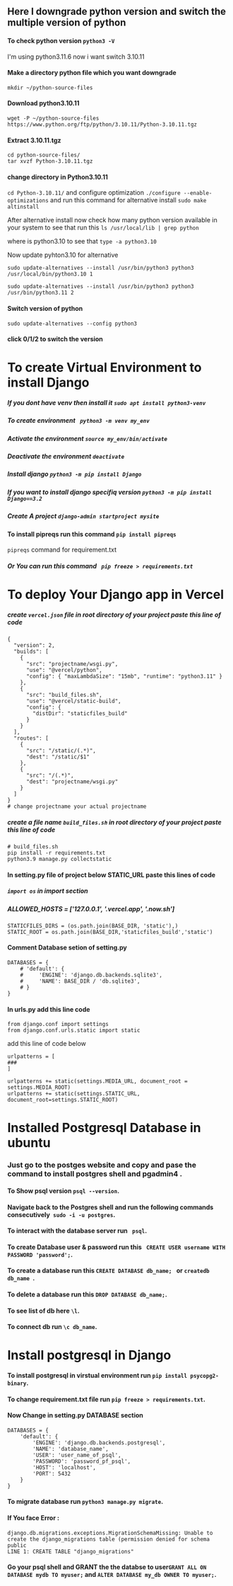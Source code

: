 ## Here I downgrade python version and switch the multiple version of python
#### To check python version `python3 -V`

I'm using python3.11.6 now i want switch 3.10.11
#### Make a directory python file which you want downgrade 
`mkdir ~/python-source-files`

#### Download python3.10.11 
`wget -P ~/python-source-files https://www.python.org/ftp/python/3.10.11/Python-3.10.11.tgz`


#### Extract 3.10.11.tgz 
```
cd python-source-files/
tar xvzf Python-3.10.11.tgz

```
#### change directory in Python3.10.11 
`cd Python-3.10.11/` and configure optimization `./configure --enable-optimizations`
and run this command for alternative install `sudo make altinstall`

 After alternative install now check how many python version available in your system to see that 
 run this `ls /usr/local/lib | grep python`
 
 where is python3.10 to see that `type -a python3.10`
 
 Now update pyhton3.10 for alternative 
 ```
 sudo update-alternatives --install /usr/bin/python3 python3 /usr/local/bin/python3.10 1
 
 sudo update-alternatives --install /usr/bin/python3 python3 /usr/bin/python3.11 2

 ```
#### Switch version of python 
```
sudo update-alternatives --config python3

```

#### click 0/1/2 to switch the version

# To create Virtual Environment to install Django 

##### If you dont have venv then install it  `sudo apt install python3-venv`

##### To create environment                  ` python3 -m venv my_env`

##### Activate the environment               `source my_env/bin/activate`

##### Deactivate the environment             `deactivate `
 
##### Install django                         `python3 -m pip install Django`

##### If you want to install django specifiq version  `python3 -m pip install Django==3.2`

##### Create A project                       `django-admin startproject mysite`
 

#### To install pipreqs run this command `pip install pipreqs`

`pipreqs` command for requirement.txt

##### Or You can run this command ` pip freeze > requirements.txt`

# To deploy Your Django app in Vercel

##### create `vercel.json` file in root directory of your project paste this line of code

```
{
  "version": 2,
  "builds": [
    {
      "src": "projectname/wsgi.py",
      "use": "@vercel/python",
      "config": { "maxLambdaSize": "15mb", "runtime": "python3.11" }
    },
    {
      "src": "build_files.sh",
      "use": "@vercel/static-build",
      "config": {
        "distDir": "staticfiles_build"
      }
    }
  ],
  "routes": [
    {
      "src": "/static/(.*)",
      "dest": "/static/$1"
    },
    {
      "src": "/(.*)",
      "dest": "projectname/wsgi.py"
    }
  ]
}
# change projectname your actual projectname

```


##### create a  file name `build_files.sh`  in root directory of your project paste this line of code
```
# build_files.sh
pip install -r requirements.txt
python3.9 manage.py collectstatic
```
#### In setting.py file of project below STATIC_URL paste this lines of code

##### `import os` in import section

##### ALLOWED_HOSTS = ['127.0.0.1', '.vercel.app', '.now.sh']

```
STATICFILES_DIRS = (os.path.join(BASE_DIR, 'static'),)
STATIC_ROOT = os.path.join(BASE_DIR,'staticfiles_build','static')

```
#### Comment Database setion of setting.py 

```
DATABASES = {
    # 'default': {
    #     'ENGINE': 'django.db.backends.sqlite3',
    #     'NAME': BASE_DIR / 'db.sqlite3',
    # }
}
```


#### In urls.py add this line code
```
from django.conf import settings
from django.conf.urls.static import static
```
add this line of code below 
```
urlpatterns = [
###
]

urlpatterns += static(settings.MEDIA_URL, document_root = settings.MEDIA_ROOT)
urlpatterns += static(settings.STATIC_URL, document_root=settings.STATIC_ROOT)
```


# Installed Postgresql Database in ubuntu
### Just go to the postges website and copy and pase the command to install postgres shell and pgadmin4 .

#### To Show psql version `psql --version`.

#### Navigate back to the Postgres shell and run the following commands consecutively` sudo -i -u postgres`.

#### To interact with the database server run ` psql`.

#### To create Database user & password run this ` CREATE USER username WITH PASSWORD 'password';`.

#### To create a database run this `CREATE DATABASE db_name; ` or `createdb db_name `.

#### To delete a database run this `DROP DATABASE db_name;`.

#### To see list of db here `\l`.

#### To connect db run `\c db_name`.

# Install postgresql in Django

#### To install postgresql in virstual environment run `pip install psycopg2-binary`.

#### To change requirement.txt file run `pip freeze > requirements.txt`.

#### Now Change in setting.py DATABASE section

```
DATABASES = {
    'default': {
        'ENGINE': 'django.db.backends.postgresql',
        'NAME': 'database_name',
        'USER': 'user_name_of_psql',
        'PASSWORD': 'password_pf_psql',
        'HOST': 'localhost',
        'PORT': 5432
    }
}

```

#### To migrate database run `python3 manage.py migrate`.

#### If You face Error :
```
django.db.migrations.exceptions.MigrationSchemaMissing: Unable to create the django_migrations table (permission denied for schema public
LINE 1: CREATE TABLE "django_migrations"
```
#### Go your psql shell and GRANT the the databse to user`GRANT ALL ON DATABASE mydb TO myuser;` and `ALTER DATABASE my_db OWNER TO myuser;`.


